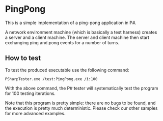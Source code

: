 PingPong
========
This is a simple implementation of a ping-pong application in P#.

A network environment machine (which is basically a test harness) creates a server and a client machine. The server and client machine then start exchanging ping and pong events for a number of turns.

## How to test

To test the produced executable use the following command:
```
PSharpTester.exe /test:PingPong.exe /i:100
```
With the above command, the P# tester will systematically test the program for 100 testing iterations.

Note that this program is pretty simple: there are no bugs to be found, and the execution is pretty much deterministic. Please check our other samples for more advanced examples.
